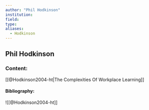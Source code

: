 ```yaml
---
author: "Phil Hodkinson"
institution:
field:
type:
aliases:
  - Hodkinson
---
```


## Phil Hodkinson

### Content:
[[@Hodkinson2004-ht|The Complexities Of Workplace Learning]]

#### Bibliography:

![[@Hodkinson2004-ht]]